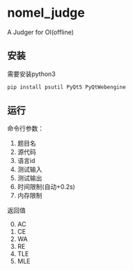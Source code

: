 # nomel_judge
A Judger for OI(offline)

## 安装

需要安装python3

```bash
pip install psutil PyQt5 PyQtWebengine
```

## 运行

命令行参数：

1. 题目名
2. 源代码
3. 语言id
4. 测试输入
5. 测试输出
6. 时间限制(自动+0.2s)
7. 内存限制

返回值

0. AC
1. CE
2. WA
3. RE
4. TLE
5. MLE
